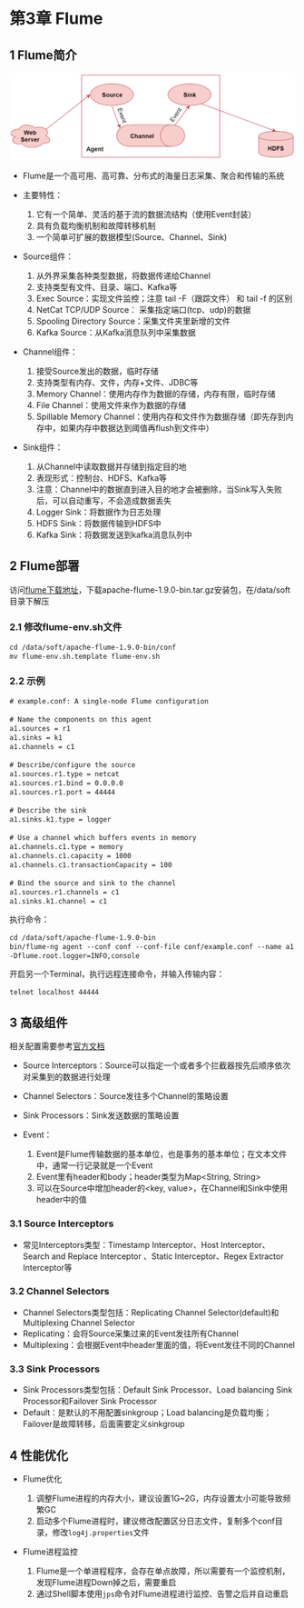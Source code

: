 # 第3章 Flume

## 1 Flume简介

![](../images/ch03/01-Flume.png)

- Flume是一个高可用、高可靠、分布式的海量日志采集、聚合和传输的系统
- 主要特性：
	1. 它有一个简单、灵活的基于流的数据流结构（使用Event封装）
    2. 具有负载均衡机制和故障转移机制
    3. 一个简单可扩展的数据模型(Source、Channel、Sink)

- Source组件：
    1. 从外界采集各种类型数据，将数据传递给Channel
    2. 支持类型有文件、目录、端口、Kafka等
    3. Exec Source：实现文件监控；注意 tail -F（跟踪文件） 和 tail -f 的区别
    4. NetCat TCP/UDP Source： 采集指定端口(tcp、udp)的数据
    5. Spooling Directory Source：采集文件夹里新增的文件
    6. Kafka Source：从Kafka消息队列中采集数据

- Channel组件：
    1. 接受Source发出的数据，临时存储
    2. 支持类型有内存、文件，内存+文件、JDBC等
    3. Memory Channel：使用内存作为数据的存储，内存有限，临时存储
    4. File Channel：使用文件来作为数据的存储
    5. Spillable Memory Channel：使用内存和文件作为数据存储（即先存到内存中，如果内存中数据达到阈值再flush到文件中）

- Sink组件：
    1. 从Channel中读取数据并存储到指定目的地
    2. 表现形式：控制台、HDFS、Kafka等
    3. 注意：Channel中的数据直到进入目的地才会被删除，当Sink写入失败后，可以自动重写，不会造成数据丢失
    4. Logger Sink：将数据作为日志处理
    5. HDFS Sink：将数据传输到HDFS中
    6. Kafka Sink：将数据发送到kafka消息队列中

## 2 Flume部署

访问[flume下载地址](https://archive.apache.org/dist/flume/1.9.0/)，下载apache-flume-1.9.0-bin.tar.gz安装包，在/data/soft目录下解压

### 2.1 修改flume-env.sh文件
```shell
cd /data/soft/apache-flume-1.9.0-bin/conf
mv flume-env.sh.template flume-env.sh
```

### 2.2 示例
```shell
# example.conf: A single-node Flume configuration

# Name the components on this agent
a1.sources = r1
a1.sinks = k1
a1.channels = c1

# Describe/configure the source
a1.sources.r1.type = netcat
a1.sources.r1.bind = 0.0.0.0
a1.sources.r1.port = 44444

# Describe the sink
a1.sinks.k1.type = logger

# Use a channel which buffers events in memory
a1.channels.c1.type = memory
a1.channels.c1.capacity = 1000
a1.channels.c1.transactionCapacity = 100

# Bind the source and sink to the channel
a1.sources.r1.channels = c1
a1.sinks.k1.channel = c1
```

执行命令：
```shell
cd /data/soft/apache-flume-1.9.0-bin
bin/flume-ng agent --conf conf --conf-file conf/example.conf --name a1 -Dflume.root.logger=INFO,console
```

开启另一个Terminal，执行远程连接命令，并输入传输内容：
```shell
telnet localhost 44444
```

## 3 高级组件

相关配置需要参考[官方文档](https://flume.apache.org/releases/content/1.9.0/FlumeUserGuide.html)

- Source Interceptors：Source可以指定一个或者多个拦截器按先后顺序依次对采集到的数据进行处理
- Channel Selectors：Source发往多个Channel的策略设置
- Sink Processors：Sink发送数据的策略设置

- Event：
    1. Event是Flume传输数据的基本单位，也是事务的基本单位；在文本文件中，通常一行记录就是一个Event
    2. Event里有header和body；header类型为Map<String, String>
    3. 可以在Source中增加header的<key, value>，在Channel和Sink中使用header中的值

### 3.1 Source Interceptors

- 常见Interceptors类型：Timestamp Interceptor、Host Interceptor、Search and Replace Interceptor 、Static Interceptor、Regex Extractor Interceptor等

### 3.2 Channel Selectors

- Channel Selectors类型包括：Replicating Channel Selector(default)和Multiplexing Channel Selector
- Replicating：会将Source采集过来的Event发往所有Channel
- Multiplexing：会根据Event中header里面的值，将Event发往不同的Channel

### 3.3 Sink Processors

- Sink Processors类型包括：Default Sink Processor、Load balancing Sink Processor和Failover Sink Processor
- Default：是默认的不用配置sinkgroup；Load balancing是负载均衡；Failover是故障转移，后面需要定义sinkgroup

## 4 性能优化

- Flume优化
    1. 调整Flume进程的内存大小，建议设置1G~2G，内存设置太小可能导致频繁GC
    2. 启动多个Flume进程时，建议修改配置区分日志文件，复制多个conf目录，修改`log4j.properties`文件

- Flume进程监控
    1. Flume是一个单进程程序，会存在单点故障，所以需要有一个监控机制，发现Flume进程Down掉之后，需要重启
    2. 通过Shell脚本使用`jps`命令对Flume进程进行监控、告警之后并自动重启
